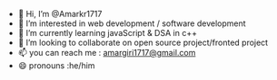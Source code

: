 - 👋 Hi, I’m @Amarkr1717
- 👀 I’m interested in web development / software development
- 🌱 I’m currently learning javaScript & DSA in c++
- 💞️ I’m looking to collaborate on open source project/fronted project
- 📫 you can reach me : amargiri1717@gmail.com
- 😄 pronouns :he/him

    

<!---
Amarkr1717/Amarkr1717 is a ✨ special ✨ repository because its `README.md` (this file) appears on your GitHub profile.
You can click the Preview link to take a look at your changes.
--->
